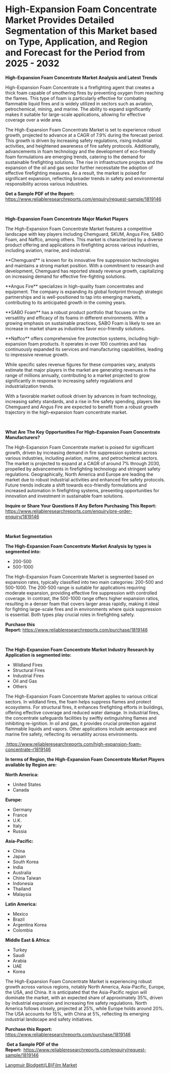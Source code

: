 <p><h1>High-Expansion Foam Concentrate Market Provides Detailed Segmentation of this Market based on Type, Application, and Region and Forecast for the Period from 2025 - 2032</h1></p><p><strong>High-Expansion Foam Concentrate Market Analysis and Latest Trends</strong></p>
<p><p>High-Expansion Foam Concentrate is a firefighting agent that creates a thick foam capable of smothering fires by preventing oxygen from reaching the flames. This type of foam is particularly effective for combating flammable liquid fires and is widely utilized in sectors such as aviation, petrochemical, mining, and marine. The ability to expand significantly makes it suitable for large-scale applications, allowing for effective coverage over a wide area.</p><p>The High-Expansion Foam Concentrate Market is set to experience robust growth, projected to advance at a CAGR of 7.9% during the forecast period. This growth is driven by increasing safety regulations, rising industrial activities, and heightened awareness of fire safety protocols. Additionally, advancements in foam technology and the development of eco-friendly foam formulations are emerging trends, catering to the demand for sustainable firefighting solutions. The rise in infrastructure projects and the expansion of the oil and gas sector further necessitate the adoption of effective firefighting measures. As a result, the market is poised for significant expansion, reflecting broader trends in safety and environmental responsibility across various industries.</p></p>
<p><strong>Get a Sample PDF of the Report:&nbsp;</strong> <a href="https://www.reliableresearchreports.com/enquiry/request-sample/1819146?utm_campaign=3364&utm_medium=2&utm_source=Github&utm_content=ia&utm_term=03042025&utm_id=high-expansion-foam-concentrate">https://www.reliableresearchreports.com/enquiry/request-sample/1819146</a></p>
<p>&nbsp;</p>
<p><strong>High-Expansion Foam Concentrate Major Market Players</strong></p>
<p><p>The High-Expansion Foam Concentrate Market features a competitive landscape with key players including Chemguard, SKUM, Angus Fire, SABO Foam, and Naffco, among others. This market is characterized by a diverse product offering and applications in firefighting across various industries, including aviation, marine, and industrial.</p><p>**Chemguard** is known for its innovative fire suppression technologies and maintains a strong market position. With a commitment to research and development, Chemguard has reported steady revenue growth, capitalizing on increasing demand for effective fire-fighting solutions.</p><p>**Angus Fire** specializes in high-quality foam concentrates and equipment. The company is expanding its global footprint through strategic partnerships and is well-positioned to tap into emerging markets, contributing to its anticipated growth in the coming years.</p><p>**SABO Foam** has a robust product portfolio that focuses on the versatility and efficacy of its foams in different environments. With a growing emphasis on sustainable practices, SABO Foam is likely to see an increase in market share as industries favor eco-friendly solutions.</p><p>**Naffco** offers comprehensive fire protection systems, including high-expansion foam products. It operates in over 100 countries and has continuously expanded its services and manufacturing capabilities, leading to impressive revenue growth.</p><p>While specific sales revenue figures for these companies vary, analysts estimate that major players in the market are generating revenues in the range of millions annually, contributing to a market projected to grow significantly in response to increasing safety regulations and industrialization trends.</p><p>With a favorable market outlook driven by advances in foam technology, increasing safety standards, and a rise in fire safety spending, players like Chemguard and Angus Fire are expected to benefit from a robust growth trajectory in the high-expansion foam concentrate market.</p></p>
<p>&nbsp;</p>
<p><strong>What Are The Key Opportunities For High-Expansion Foam Concentrate Manufacturers?</strong></p>
<p><p>The High-Expansion Foam Concentrate market is poised for significant growth, driven by increasing demand in fire suppression systems across various industries, including aviation, marine, and petrochemical sectors. The market is projected to expand at a CAGR of around 7% through 2030, propelled by advancements in firefighting technology and stringent safety regulations. Geographically, North America and Europe are leading the market due to robust industrial activities and enhanced fire safety protocols. Future trends indicate a shift towards eco-friendly formulations and increased automation in firefighting systems, presenting opportunities for innovation and investment in sustainable foam solutions.</p></p>
<p><strong>Inquire or Share Your Questions If Any Before Purchasing This Report:</strong> <a href="https://www.reliableresearchreports.com/enquiry/pre-order-enquiry/1819146?utm_campaign=3364&utm_medium=2&utm_source=Github&utm_content=ia&utm_term=03042025&utm_id=high-expansion-foam-concentrate">https://www.reliableresearchreports.com/enquiry/pre-order-enquiry/1819146</a></p>
<p>&nbsp;</p>
<p><strong>Market Segmentation</strong></p>
<p><strong>The High-Expansion Foam Concentrate Market Analysis by types is segmented into:</strong></p>
<p><ul><li>200-500</li><li>500-1000</li></ul></p>
<p><p>The High-Expansion Foam Concentrate Market is segmented based on expansion rates, typically classified into two main categories: 200-500 and 500-1000. The 200-500 range is suitable for applications requiring moderate expansion, providing effective fire suppression with controlled coverage. In contrast, the 500-1000 range offers higher expansion ratios, resulting in a denser foam that covers larger areas rapidly, making it ideal for fighting large-scale fires and in environments where quick suppression is essential. Both types play crucial roles in firefighting safety.</p></p>
<p><strong>Purchase this Report:&nbsp;</strong><a href="https://www.reliableresearchreports.com/purchase/1819146?utm_campaign=3364&utm_medium=2&utm_source=Github&utm_content=ia&utm_term=03042025&utm_id=high-expansion-foam-concentrate">https://www.reliableresearchreports.com/purchase/1819146</a></p>
<p>&nbsp;</p>
<p><strong>The High-Expansion Foam Concentrate Market Industry Research by Application is segmented into:</strong></p>
<p><ul><li>Wildland Fires</li><li>Structural Fires</li><li>Industrial Fires</li><li>Oil and Gas</li><li>Others</li></ul></p>
<p><p>The High-Expansion Foam Concentrate Market applies to various critical sectors. In wildland fires, the foam helps suppress flames and protect ecosystems. For structural fires, it enhances firefighting efforts in buildings, offering effective coverage and reduced water damage. In industrial fires, the concentrate safeguards facilities by swiftly extinguishing flames and inhibiting re-ignition. In oil and gas, it provides crucial protection against flammable liquids and vapors. Other applications include aerospace and marine fire safety, reflecting its versatility across environments.</p></p>
<p><a href="https://www.reliableresearchreports.com/high-expansion-foam-concentrate-r1819146?utm_campaign=3364&utm_medium=2&utm_source=Github&utm_content=ia&utm_term=03042025&utm_id=high-expansion-foam-concentrate">&nbsp;https://www.reliableresearchreports.com/high-expansion-foam-concentrate-r1819146</a></p>
<p><strong>In terms of Region, the High-Expansion Foam Concentrate Market Players available by Region are:</strong></p>
<p>
    <p> <strong> North America: </strong>
        <ul>
            <li>United States</li>
            <li>Canada</li>
        </ul>
        </p> 
    <p> <strong> Europe: </strong>
        <ul>
            <li>Germany</li>
            <li>France</li>
            <li>U.K.</li>
            <li>Italy</li>
            <li>Russia</li>
        </ul>
        </p> 
    <p> <strong> Asia-Pacific: </strong>
        <ul>
            <li>China</li>
            <li>Japan</li>
            <li>South Korea</li>
            <li>India</li>
            <li>Australia</li>
            <li>China Taiwan</li>
            <li>Indonesia</li>
            <li>Thailand</li>
            <li>Malaysia</li>
        </ul>
        </p> 
    <p> <strong> Latin America: </strong>
        <ul>
            <li>Mexico</li>
            <li>Brazil</li>
            <li>Argentina Korea</li>
            <li>Colombia</li>
        </ul>
        </p> 
    <p> <strong> Middle East & Africa: </strong>
        <ul>
            <li>Turkey</li>
            <li>Saudi</li>
            <li>Arabia</li>
            <li>UAE</li>
            <li>Korea</li>
        </ul>
    </p>
    </p>
<p><p>The High-Expansion Foam Concentrate Market is experiencing robust growth across various regions, notably North America, Asia-Pacific, Europe, the USA, and China. It is anticipated that the Asia-Pacific region will dominate the market, with an expected share of approximately 35%, driven by industrial expansion and increasing fire safety regulations. North America follows closely, projected at 25%, while Europe holds around 20%. The USA accounts for 15%, with China at 5%, reflecting its emerging industrial landscape and safety initiatives.</p></p>
<p><strong>Purchase this Report: </strong><a href="https://www.reliableresearchreports.com/purchase/1819146?utm_campaign=3364&utm_medium=2&utm_source=Github&utm_content=ia&utm_term=03042025&utm_id=high-expansion-foam-concentrate">https://www.reliableresearchreports.com/purchase/1819146</a></p>
<p>&nbsp;<strong>Get a Sample PDF of the Report:&nbsp;&nbsp;</strong><a href="https://www.reliableresearchreports.com/enquiry/request-sample/1819146?utm_campaign=3364&utm_medium=2&utm_source=Github&utm_content=ia&utm_term=03042025&utm_id=high-expansion-foam-concentrate">https://www.reliableresearchreports.com/enquiry/request-sample/1819146</a></p>
<p><strong></strong></p>
<p><p><a href="https://github.com/bedelibekwe58/Market-Research-Report-List-1/blob/main/langmuir-blodgettlbfilm-market.md?utm_campaign=3364&utm_medium=2&utm_source=Github&utm_content=ia&utm_term=03042025&utm_id=high-expansion-foam-concentrate">Langmuir Blodgett(LB)Film Market</a></p></p>
